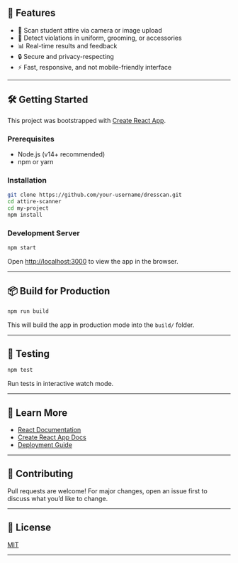 

## 🚀 Features

* 📸 Scan student attire via camera or image upload
* 🎯 Detect violations in uniform, grooming, or accessories
* 📊 Real-time results and feedback
* 🔒 Secure and privacy-respecting
* ⚡ Fast, responsive, and not mobile-friendly interface

---

## 🛠️ Getting Started

This project was bootstrapped with [Create React App](https://github.com/facebook/create-react-app).

### Prerequisites

* Node.js (v14+ recommended)
* npm or yarn

### Installation

```bash
git clone https://github.com/your-username/dresscan.git
cd attire-scanner
cd my-project
npm install
```

### Development Server

```bash
npm start
```

Open [http://localhost:3000](http://localhost:3000) to view the app in the browser.

---

## 📦 Build for Production

```bash
npm run build
```

This will build the app in production mode into the `build/` folder.

---

## 🧪 Testing

```bash
npm test
```

Run tests in interactive watch mode.

---



## 📖 Learn More

* [React Documentation](https://reactjs.org/)
* [Create React App Docs](https://create-react-app.dev/)
* [Deployment Guide](https://create-react-app.dev/docs/deployment/)

---

## 🤝 Contributing

Pull requests are welcome! For major changes, open an issue first to discuss what you’d like to change.

---

## 📃 License

[MIT](LICENSE)

---
